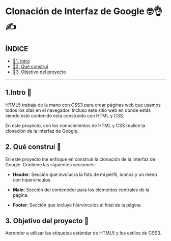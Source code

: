 # Clonación de Interfaz de Google 🤓👌✍

## ÍNDICE

* [📢1. Intro](https://github.com/CathColin/clondegoogle/blob/main/README.md#1intro)
* [📢2. Qué construí](https://github.com/CathColin/clondegoogle/blob/main/README.md#2-qu%C3%A9-constru%C3%AD)
* [📢3. Objetivo del proyecto](https://github.com/CathColin/clondegoogle/blob/main/README.md#3-objetivo-del-proyecto)

****

## 1.Intro 📘
HTML5 trabaja de la mano con CSS3 para crear páginas web que usamos todos los días en el navegador. Incluso este sitio web en donde estás viendo este contenido está construido con HTML y CSS.

En este proyecto, con los conocimientos de HTML y CSS realice la clonación de la interfaz de Google.

## 2. Qué construí 📘
En este proyecto me enfoqué en construir la clonación de la interfaz de Google. Contiene las siguientes secciones:

* **Header**: Sección que involucra la foto de mi perfil, íconos y un menú con hipervínculos.

* **Main**: Sección del contenedor para los elementos centrales de la página.

* **Footer**: Sección que incluye hiérvínculos al final de la página.

## 3. Objetivo del proyecto 📘
Aprender a utilizar las etiquetas estándar de HTML5 y los estilos de CSS3.


